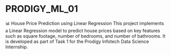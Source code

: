 # PRODIGY_ML_01
📊 House Price Prediction using Linear Regression This project implements a Linear Regression model to predict house prices based on key features such as square footage, number of bedrooms, and number of bathrooms. It is developed as part of Task 1 for the Prodigy Infotech Data Science Internship.
